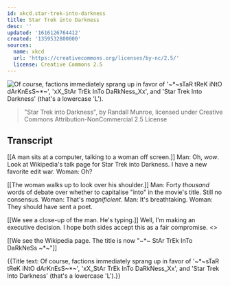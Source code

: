 ```yaml
---
id: xkcd.star-trek-into-darkness
title: Star Trek into Darkness
desc: ''
updated: '1616126764412'
created: '1359532800000'
sources:
  name: xkcd
  url: 'https://creativecommons.org/licenses/by-nc/2.5/'
  license: Creative Commons 2.5
---
```

![Of course, factions immediately sprang up in favor of '~*~sTaR tReK iNtO dArKnEsS~*~', 'xX_StAr TrEk InTo DaRkNess_Xx', and 'Star Trek lnto Darkness' (that's a lowercase 'L').](https://imgs.xkcd.com/comics/star_trek_into_darkness.png)
> "Star Trek into Darkness", by Randall Munroe, licensed under Creative Commons Attribution-NonCommercial 2.5 License

## Transcript
[[A man sits at a computer, talking to a woman off screen.]]
Man: Oh, *wow*. Look at Wikipedia's talk page for Star Trek into Darkness. I have a new favorite edit war. 
Woman: Oh? 

[[The woman walks up to look over his shoulder.]]
Man: Forty *thousand* words of debate over whether to capitalise "into" in the movie's title. Still no consensus.
Woman: That's *magnificient*.
Man: It's breathtaking. 
Woman: They should have sent a poet. 

[[We see a close-up of the man. He's typing.]]
Well, I'm making an executive decision. I hope both sides accept this as a fair compromise. 
<<Type type>>

[[We see the Wikipedia page. The title is now "~*~ StAr TrEk InTo DaRkNeSs ~*~"]]

{{Title text: Of course, factions immediately sprang up in favor of '~*~sTaR tReK iNtO dArKnEsS~*~', 'xX_StAr TrEk InTo DaRkNess_Xx', and 'Star Trek lnto Darkness' (that's a lowercase 'L').}}
